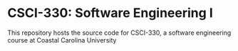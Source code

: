 # CSCI-330: Software Engineering I
This repository hosts the source code for CSCI-330, a software engineering course at Coastal Carolina University